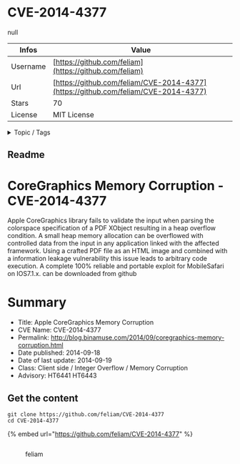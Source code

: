 # CVE-2014-4377

null

| Infos    | Value                                                              |
| -------- | -------------------------------------------------------------------|
| Username | [https://github.com/feliam](https://github.com/feliam) |
| Url      | [https://github.com/feliam/CVE-2014-4377](https://github.com/feliam/CVE-2014-4377)                                               |
| Stars    | 70                                                          |
| License  | MIT License                                                        |

<details>

<summary>Topic / Tags</summary>



</details>

## Readme

CoreGraphics Memory Corruption - CVE-2014-4377
==============================================

Apple CoreGraphics library fails to validate the input when parsing the colorspace specification of a PDF XObject resulting in a heap overflow condition. A small heap memory allocation can be overflowed with controlled data from the input in any application linked with the affected framework. Using a crafted PDF file as an HTML image and combined with a information leakage vulnerability this issue leads to arbitrary code execution. A complete 100% reliable and portable exploit for MobileSafari on IOS7.1.x. can be downloaded from github 

Summary
========
* Title: Apple CoreGraphics Memory Corruption
* CVE Name: CVE-2014-4377
* Permalink: http://blog.binamuse.com/2014/09/coregraphics-memory-corruption.html
* Date published: 2014-09-18
* Date of last update: 2014-09-19
* Class: Client side / Integer Overflow / Memory Corruption
* Advisory: HT6441 HT6443




## Get the content

```
git clone https://github.com/feliam/CVE-2014-4377
cd CVE-2014-4377
```

{% embed url="https://github.com/feliam/CVE-2014-4377" %}

<figure><img src="https://avatars.githubusercontent.com/u/1017522?v=4" alt=""><figcaption><p>feliam</p></figcaption></figure>
